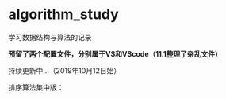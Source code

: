 # algorithm_study

学习数据结构与算法的记录

**预留了两个配置文件，分别属于VS和VScode（11.1整理了杂乱文件）**

持续更新中...（2019年10月12日始）

排序算法集中版：


